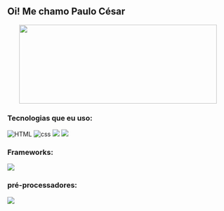 ## Oi! Me chamo Paulo César

<div align="center">
  <img height="180px" width="450px" src="https://github-readme-stats.vercel.app/api/top-langs/?username=PauloCesarCF&layout=compact&langs_count=7&theme=midnight-purple"/>
</div>

### Tecnologias que eu uso:
<div>
<img src="https://img.shields.io/badge/HTML5-E34F26?style=for-the-badge&logo=html5&logoColor=white" alt="HTML"/>
<img src="https://img.shields.io/badge/CSS3-1572B6?style=for-the-badge&logo=css3&logoColor=white" alt="css"/>
<img src="https://img.shields.io/badge/JavaScript-323330?style=for-the-badge&logo=javascript&logoColor=F7DF1E"/>
<img src="https://img.shields.io/badge/TypeScript-007ACC?style=for-the-badge&logo=typescript&logoColor=white"/>
</div>

### Frameworks:
<div>
  <img src="https://img.shields.io/badge/React-20232A?style=for-the-badge&logo=react&logoColor=61DAFB"/>
</div>


### pré-processadores:
<img src="https://img.shields.io/badge/Sass-CC6699?style=for-the-badge&logo=sass&logoColor=white"/>

